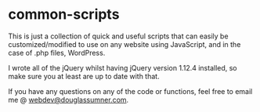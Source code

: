 # common-scripts

This is just a collection of quick and useful scripts that can easily be customized/modified to use on any website using JavaScript, and in the case of .php files, WordPress. 

I wrote all of the jQuery whilst having jQuery version 1.12.4 installed, so make sure you at least are up to date with that.

If you have any questions on any of the code or functions, feel free to email me @ webdev@douglassumner.com.
